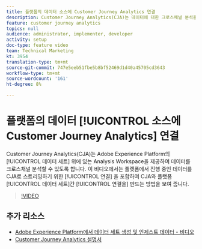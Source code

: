 ```yaml
---
title: 플랫폼의 데이터 소스에 Customer Journey Analytics 연결
description: Customer Journey Analytics(CJA)는 데이터에 대한 크로스채널 분석을 수행하기 위해 Adobe Experience Platform의 데이터 세트 맨 위에 Analysis Workspace을 표시합니다. 이 비디오에서는 플랫폼에서 CJA로 진행 중인 데이터를 스트리밍하기 위한 연결을 포함하여 CJA와 플랫폼 데이터 세트 간의 연결을 만드는 방법을 보여 줍니다.
feature: customer journey analytics
topics: null
audience: administrator, implementer, developer
activity: setup
doc-type: feature video
team: Technical Marketing
kt: 3954
translation-type: tm+mt
source-git-commit: 747e5eeb51fbe5b8bf52469d1d40a45705cd3643
workflow-type: tm+mt
source-wordcount: '161'
ht-degree: 8%

---
```



# 플랫폼의 데이터 [!UICONTROL 소스에 Customer Journey Analytics] 연결

Customer Journey Analytics(CJA)는 Adobe Experience Platform의 [!UICONTROL 데이터 세트] 위에 있는 Analysis Workspace을 제공하여 데이터를 크로스채널 분석할 수 있도록 합니다. 이 비디오에서는 플랫폼에서 진행 중인 데이터를 CJA로 스트리밍하기 위한 [!UICONTROL 연결] 을 포함하여 CJA와 플랫폼 [!UICONTROL 데이터 세트]간 [!UICONTROL 연결을] 만드는 방법을 보여 줍니다.

>[!VIDEO](https://video.tv.adobe.com/v/30140/?quality=12&enable10seconds=on&speedcontrol=on)

## 추가 리소스

* [Adobe Experience Platform에서 데이터 세트 생성 및 인제스트 데이터 - 비디오](https://docs.adobe.com/content/help/en/platform-learn/tutorials/data-ingestion/create-datasets-and-ingest-data.html)
* [Customer Journey Analytics 설명서](https://docs.adobe.com/content/help/ko-KR/analytics-platform/using/cja-landing.html)
